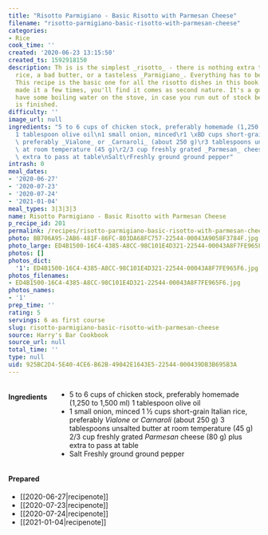 ```yaml
---
title: "Risotto Parmigiano - Basic Risotto with Parmesan Cheese"
filename: "risotto-parmigiano-basic-risotto-with-parmesan-cheese"
categories:
- Rice
cook_time: ''
created: '2020-06-23 13:15:50'
created_ts: 1592918150
description: Th is is the simplest _risotto_ - there is nothing extra to hide a mediocre
  rice, a bad butter, or a tasteless _Parmigiano_. Everything has to be perfect .
  This recipe is the basic one for all the risotto dishes in this book. Once you've
  made it a few times, you'll find it comes as second nature. It's a good idea to
  have some boiling water on the stove, in case you run out of stock before the risotto
  is finished.
difficulty: ''
image_url: null
ingredients: "5 to 6 cups of chicken stock, preferably homemade (1,250 to 1,500 ml)\r\
  1 tablespoon olive oil\n1 small onion, minced\r1 \xBD cups short-grain Italian rice,\
  \ preferably _Vialone_ or _Carnaroli_ (about 250 g)\r3 tablespoons unsalted butter\
  \ at room temperature (45 g)\r2/3 cup freshly grated _Parmesan_ cheese (80 g) plus\
  \ extra to pass at table\nSalt\rFreshly ground ground pepper"
intrash: 0
meal_dates:
- '2020-06-27'
- '2020-07-23'
- '2020-07-24'
- '2021-01-04'
meal_types: 3|3|3|3
name: Risotto Parmigiano - Basic Risotto with Parmesan Cheese
p_recipe_id: 201
permalink: /recipes/risotto-parmigiano-basic-risotto-with-parmesan-cheese
photo: BB706A95-2AB6-481F-86FC-803DA68FC757-22544-00043A9058F3784F.jpg
photo_large: ED4B1500-16C4-4385-A8CC-98C101E4D321-22544-00043A8F7FE965F6.jpg
photos: []
photos_dict:
  '1': ED4B1500-16C4-4385-A8CC-98C101E4D321-22544-00043A8F7FE965F6.jpg
photos_filenames:
- ED4B1500-16C4-4385-A8CC-98C101E4D321-22544-00043A8F7FE965F6.jpg
photos_names:
- '1'
prep_time: ''
rating: 5
servings: 6 as first course
slug: risotto-parmigiano-basic-risotto-with-parmesan-cheese
source: Harry's Bar Cookbook
source_url: null
total_time: ''
type: null
uid: 925BC2D4-5E40-4CE6-B62B-49042E1643E5-22544-000439DB3B695B3A
---
```

<div class="large-8 medium-7 columns" id="writeup">	</div><!-- #writeup -->
</div><!-- #row-one -->
<div class="row" id="row-two">	<div class="medium-4 small-5 columns"><h4 id="ingredients">Ingredients</h4><div class="box box-ingredients content"><ul>
<li>5 to 6 cups of chicken stock, preferably homemade (1,250 to 1,500 ml)
1 tablespoon olive oil</li>
<li>1 small onion, minced
1 ½ cups short-grain Italian rice, preferably <em>Vialone</em> or <em>Carnaroli</em> (about 250 g)
3 tablespoons unsalted butter at room temperature (45 g)
2/3 cup freshly grated <em>Parmesan</em> cheese (80 g) plus extra to pass at table</li>
<li>Salt
Freshly ground ground pepper</li>
</ul>
</div>	</div>	<div class="medium-6 small-7 columns">	</div>	<div class="medium-2 columns" id="photo-sidebar">		<div class="" id="meals"><h4>Prepared</h4><ul>
<li>[[2020-06-27|recipenote]]</li>
<li>[[2020-07-23|recipenote]]</li>
<li>[[2020-07-24|recipenote]]</li>
<li>[[2021-01-04|recipenote]]</li>
</ul>
		</div>